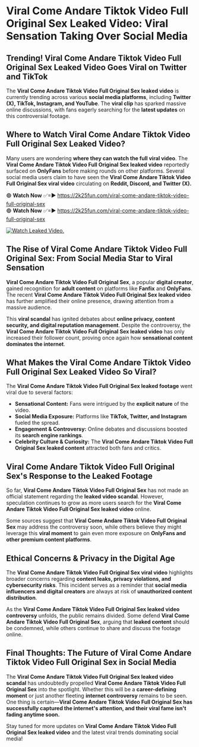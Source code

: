 # Viral Come Andare Tiktok Video Full Original Sex Leaked Video: Viral Sensation Taking Over Social Media

## **Trending! Viral Come Andare Tiktok Video Full Original Sex Leaked Video Goes Viral on Twitter and TikTok**
The **Viral Come Andare Tiktok Video Full Original Sex leaked video** is currently trending across various **social media platforms**, including **Twitter (X), TikTok, Instagram, and YouTube**. The **viral clip** has sparked massive online discussions, with fans eagerly searching for the **latest updates** on this controversial footage.

## **Where to Watch Viral Come Andare Tiktok Video Full Original Sex Leaked Video?**
Many users are wondering **where they can watch the full viral video**. The **Viral Come Andare Tiktok Video Full Original Sex leaked video** reportedly surfaced on **OnlyFans** before making rounds on other platforms. Several social media users claim to have seen the **Viral Come Andare Tiktok Video Full Original Sex viral video** circulating on **Reddit, Discord, and Twitter (X).**

🟢 **Watch Now** ✅=► https://2k25fun.com/viral-come-andare-tiktok-video-full-original-sex  
🟢 **Watch Now** ✅=► https://2k25fun.com/viral-come-andare-tiktok-video-full-original-sex  

[![Watch Leaked Video.](https://miro.medium.com/v2/resize:fit:828/format:webp/1*cilzJN44JGOrTw9NJCrNHA.gif "Watch Leaked Video")](https://2k25fun.com/viral-come-andare-tiktok-video-full-original-sex)

## **The Rise of Viral Come Andare Tiktok Video Full Original Sex: From Social Media Star to Viral Sensation**
**Viral Come Andare Tiktok Video Full Original Sex**, a popular **digital creator**, gained recognition for **adult content** on platforms like **Fanfix** and **OnlyFans**. The recent **Viral Come Andare Tiktok Video Full Original Sex leaked video** has further amplified their online presence, drawing attention from a massive audience.

This **viral scandal** has ignited debates about **online privacy, content security, and digital reputation management**. Despite the controversy, the **Viral Come Andare Tiktok Video Full Original Sex leaked video** has only increased their follower count, proving once again how **sensational content dominates the internet**.

## **What Makes the Viral Come Andare Tiktok Video Full Original Sex Leaked Video So Viral?**
The **Viral Come Andare Tiktok Video Full Original Sex leaked footage** went viral due to several factors:
- **Sensational Content:** Fans were intrigued by the **explicit nature** of the video.
- **Social Media Exposure:** Platforms like **TikTok, Twitter, and Instagram** fueled the spread.
- **Engagement & Controversy:** Online debates and discussions boosted its **search engine rankings**.
- **Celebrity Culture & Curiosity:** The **Viral Come Andare Tiktok Video Full Original Sex leaked content** attracted both fans and critics.

## **Viral Come Andare Tiktok Video Full Original Sex's Response to the Leaked Footage**
So far, **Viral Come Andare Tiktok Video Full Original Sex** has not made an official statement regarding the **leaked video scandal**. However, speculation continues to grow as more users search for the **Viral Come Andare Tiktok Video Full Original Sex leaked video** online.

Some sources suggest that **Viral Come Andare Tiktok Video Full Original Sex** may address the controversy soon, while others believe they might leverage this **viral moment** to gain even more exposure on **OnlyFans and other premium content platforms**.

## **Ethical Concerns & Privacy in the Digital Age**
The **Viral Come Andare Tiktok Video Full Original Sex viral video** highlights broader concerns regarding **content leaks, privacy violations, and cybersecurity risks**. This incident serves as a reminder that **social media influencers and digital creators** are always at risk of **unauthorized content distribution**.

As the **Viral Come Andare Tiktok Video Full Original Sex leaked video controversy** unfolds, the public remains divided. Some defend **Viral Come Andare Tiktok Video Full Original Sex**, arguing that **leaked content** should be condemned, while others continue to share and discuss the footage online.

## **Final Thoughts: The Future of Viral Come Andare Tiktok Video Full Original Sex in Social Media**
The **Viral Come Andare Tiktok Video Full Original Sex leaked video scandal** has undoubtedly propelled **Viral Come Andare Tiktok Video Full Original Sex** into the spotlight. Whether this will be a **career-defining moment** or just another fleeting **internet controversy** remains to be seen. One thing is certain—**Viral Come Andare Tiktok Video Full Original Sex has successfully captured the internet's attention, and their viral fame isn't fading anytime soon.**

Stay tuned for more updates on **Viral Come Andare Tiktok Video Full Original Sex leaked video** and the latest viral trends dominating social media!